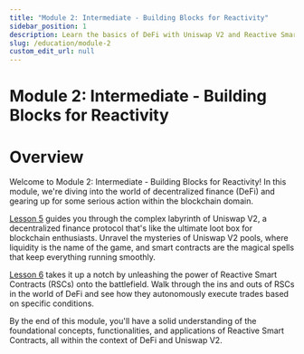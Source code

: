 ```yaml
---
title: "Module 2: Intermediate - Building Blocks for Reactivity"
sidebar_position: 1
description: Learn the basics of DeFi with Uniswap V2 and Reactive Smart Contracts. Discover how liquidity pools work and see RSCs in action as they autonomously execute trades.
slug: /education/module-2
custom_edit_url: null
---
```


# Module 2: Intermediate - Building Blocks for Reactivity

# Overview

Welcome to Module 2: Intermediate - Building Blocks for Reactivity! In this module, we're diving into the world of decentralized
finance (DeFi) and gearing up for some serious action within the blockchain domain.

[Lesson 5](how-uniswap-works.md) guides you through the complex labyrinth of Uniswap V2, a decentralized finance protocol
that's like the ultimate loot box for blockchain enthusiasts. Unravel the mysteries of Uniswap V2 pools, where
liquidity is the name of the game, and smart contracts are the magical spells that keep everything running smoothly.

[Lesson 6](basic-reactive-functions.md) takes it up a notch by unleashing the power of Reactive Smart Contracts (RSCs) onto
the battlefield. Walk through the ins and outs of RSCs in the world of DeFi and see how they autonomously execute trades based
on specific conditions.

By the end of this module, you'll have a solid understanding of the foundational concepts, functionalities, and applications of
Reactive Smart Contracts, all within the context of DeFi and Uniswap V2.






